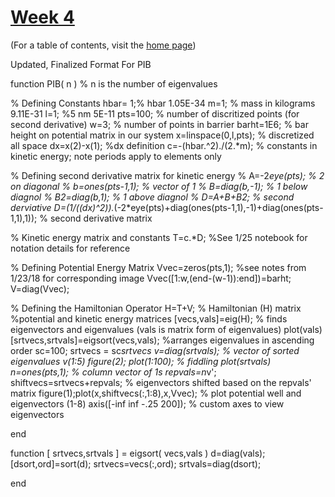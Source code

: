 # [Week 4](/MatLab-Week-4.md)
(For a table of contents, visit the [home page](/README.md))

Updated, Finalized Format For PIB 

function PIB( n ) % n is the number of eigenvalues

% Defining Constants
hbar= 1;% hbar 1.05E-34
m=1; % mass in kilograms 9.11E-31
l=1; %5 nm 5E-11
pts=100; % number of discritized points (for second derivative)
w=3; % number of points in barrier
barht=1E6; % bar height on potential matrix in our system
x=linspace(0,l,pts); % discretized all space
dx=x(2)-x(1); %dx definition
c=-(hbar.^2)./(2.*m); % constants in kinetic energy; note periods apply to elements only

% Defining second derivative matrix for kinetic energy
% A=-2*eye(pts); % 2 on diagonal
% b=ones(pts-1,1); % vector of 1
% B=diag(b,-1); % 1 below diagnol
% B2=diag(b,1); % 1 above diagnol
% D=A+B+B2; % second derviative
D=(1/((dx)^2)).*(-2*eye(pts)+diag(ones(pts-1,1),-1)+diag(ones(pts-1,1),1)); % second derivative matrix


% Kinetic energy matrix and constants
T=c.*D; %See 1/25 notebook for notation details for reference 

% Defining Potential Energy Matrix
Vvec=zeros(pts,1); %see notes from 1/23/18 for corresponding image
Vvec([1:w,(end-(w-1)):end])=barht;
V=diag(Vvec);

% Defining the Hamiltonian Operator
H=T+V; % Hamiltonian (H) matrix %potential and kinetic energy matrices
[vecs,vals]=eig(H); % finds eigenvectors and eigenvalues (vals is matrix form of eigenvalues)
plot(vals)
[srtvecs,srtvals]=eigsort(vecs,vals); %arranges eigenvalues in ascending order
sc=100;
srtvecs = sc*srtvecs
v=diag(srtvals); % vector of sorted eigenvalues
v(1:5)
figure(2); plot(1:100); % fiddling 
plot(srtvals)
n=ones(pts,1); % column vector of 1s
repvals=n*v';
shiftvecs=srtvecs+repvals; % eigenvectors shifted based on the repvals' matrix
figure(1);plot(x,shiftvecs(:,1:8),x,Vvec); % plot potential well and eigenvectors (1-8)
axis([-inf inf -.25 200]); % custom axes to view eigenvectors

end

function [ srtvecs,srtvals ] = eigsort( vecs,vals )
d=diag(vals);
[dsort,ord]=sort(d);
srtvecs=vecs(:,ord);
srtvals=diag(dsort);

end

